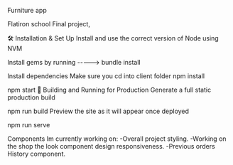 Furniture app

Flatiron school Final project,

🛠 Installation & Set Up
Install and use the correct version of Node using NVM

Install gems by running -----> bundle install

Install dependencies
Make sure you cd into client folder
npm install

npm start
🚀 Building and Running for Production
Generate a full static production build

npm run build
Preview the site as it will appear once deployed

npm run serve

Components Im currently working on:
-Overall project styling.
-Working on the shop the look component design responsiveness.
-Previous orders History component.
